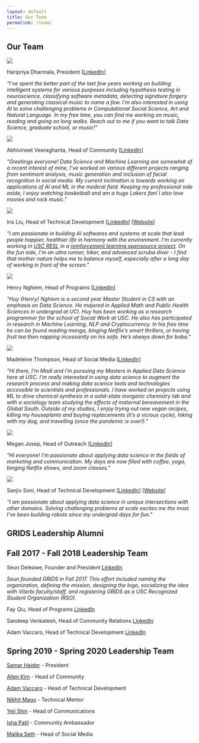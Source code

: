 ```yaml
---
layout: default
title: Our Team
permalink: /team/
---
```

## Our Team

<img id="team-img" src="/assets/img/grids_team_2020/priya_dharmala.jpg"/>

Haripriya Dharmala, President [[LinkedIn](https://www.linkedin.com/in/haripriya-dharmala/)]

*"I've spent the better part of the last few years working on building intelligent systems for various purposes including hypothesis testing in neuroscience, classifying software metadata, detecting signature forgery and generating classical music to name a few.
I'm also interested in using AI to solve challenging problems in Computational Social Science, Art and Natural Language. In my free time, you can find me working on music, reading and going on long walks.
Reach out to me if you want to talk Data Science, graduate school, or music!"*

<img id="team-img" src="/assets/img/grids_team_2020/abhivineet_veeraghanta.jpeg"/>

Abhivineet Veeraghanta, Head of Community [[LinkedIn](https://www.linkedin.com/in/abhivineet/)]

*"Greetings everyone! Data Science and Machine Learning are somewhat of a recent interest of mine, I’ve worked on various different projects ranging from sentiment analysis, music generation and inclusion of facial recognition in social media. My current inclination is towards working on applications of AI and ML in the medical field. Keeping my professional side aside, I enjoy watching basketball and am a huge Lakers fan! I also love movies and rock music."*

<img id="team-img" src="/assets/img/grids_team_2020/iris_liu.jpg"/>

Iris Liu, Head of Technical Development [[LinkedIn](https://www.linkedin.com/in/irisliucy/)] [[Website](https://iris-liu.com)]

*"I am passionate in building AI softwares and systems at scale that lead people happier, healthier life in harmony with the environment. I'm currently working in [USC RESL](https://robotics.usc.edu/resl/) in a [reinforcement learning opensource project](https://github.com/rlworkgroup/garage). On the fun side, I'm an ultra runner, hiker, and advanced scruba diver - I find that mother nature helps me to balance myself, especially after a long day of working in front of the screen."*

<img id="team-img" src="/assets/img/grids_team_2020/huy_nghiem.jpg"/>

Henry Nghiem, Head of Programs [[LinkedIn](www.linkedin.com/in/huy-tran-nghiem/)]

*"Huy (Henry) Nghiem is a second year Master Student in CS with an emphasis on Data Science. He majored in Applied Math and Public Health Sciences in undergrad at UCI. Huy has been working as a research programmer for the school of Social Work at USC. He also has participated in research in Machine Learning, NLP and Cryptocurrency. In his free time he can be found reading manga, binging Netflix’s smart thrillers, or having fruit tea then napping incessantly on his sofa. He’s always down for boba."*

<img id="team-img" src="/assets/img/grids_team_2020/madi_thompson.png"/>

Madeleine Thompson, Head of Social Media [[LinkedIn](https://www.linkedin.com/in/madeleine-jane-thompson/)]

*"Hi there, I’m Madi and I’m pursuing my Masters in Applied Data Science here at USC. I’m really interested in using data science to augment the research process and making data science tools and technologies accessible to scientists and professionals. I have worked on projects using ML to drive chemical synthesis in a solid-state inorganic chemistry lab and with a sociology team studying the effects of maternal bereavement in the Global South. Outside of my studies, I enjoy trying out new vegan recipes, killing my houseplants and buying replacements (it’s a vicious cycle), hiking with my dog, and travelling (once the pandemic is over!)."*

<img id="team-img" src="/assets/img/grids_team_2020/megan_josep.jpg"/>

Megan Josep, Head of Outreach [[LinkedIn](https://www.linkedin.com/in/megjosep/)]

*"Hi everyone! I’m passionate about applying data science in the fields of marketing and communication. My days are now filled with coffee, yoga, binging Netflix shows, and zoom classes."*

<img id="team-img" src="/assets/img/grids_team_2020/sanjiv_soni.png"/>

Sanjiv Soni, Head of Technical Development [[LinkedIn](https://www.linkedin.com/in/sanjiv-soni/)] [[Website](https://www.sanjivsoni.com)]

*"I am passionate about applying data science in unique intersections with other domains. Solving challenging problems at scale excites me the most.
I’ve been building robots since my undergrad days for fun."*



## GRIDS Leadership Alumni

## Fall 2017 - Fall 2018 Leadership Team

Seun Deleawe, Founder and President [LinkedIn](https://urldefense.com/v3/__https://www.linkedin.com/in/seundeleawe/__;!!LIr3w8kk_Xxm!8JSBYbNgiUrfESaDNf3XY7f28lMmmW1ctFtAtBy4DuGair4lS0LmsGZibc4WyUs$)

*Seun founded GRIDS in Fall 2017. This effort included naming the organization, defining the mission, designing the logo, socializing the idea with Viterbi faculty/staff, and registering GRIDS as a USC Recognized Student Organization (RSO).*

Fay Qiu, Head of Programs [LinkedIn](https://urldefense.com/v3/__https://www.linkedin.com/in/fay-qiu-28409292/__;!!LIr3w8kk_Xxm!8JSBYbNgiUrfESaDNf3XY7f28lMmmW1ctFtAtBy4DuGair4lS0LmsGZiolAxX7Q$)

Sandeep Venkatesh, Head of Community Relations [LinkedIn](https://urldefense.com/v3/__https://www.linkedin.com/in/rvsandeep/__;!!LIr3w8kk_Xxm!8JSBYbNgiUrfESaDNf3XY7f28lMmmW1ctFtAtBy4DuGair4lS0LmsGZi0FqnMJo$)

Adam Vaccaro, Head of Technical Development [LinkedIn](https://www.linkedin.com/in/advaccaro)

## Spring 2019 - Spring 2020 Leadership Team

[Samar Haider](https://www.linkedin.com/in/samarhaider) - President

[Allen Kim](https://www.linkedin.com/in/allenbkim) - Head of Community

[Adam Vaccaro](https://www.linkedin.com/in/advaccaro) - Head of Technical Development

[Nikhit Mago](https://www.linkedin.com/in/nikhitmago) - Technical Mentor

[Yeji Shin](https://www.linkedin.com/in/yejishin) - Head of Communications

[Isha Patil](https://www.linkedin.com/in/ishapatil07) - Community Ambassador

[Malika Seth](https://www.linkedin.com/in/malika-seth-090b69144/) - Head of Social Media
